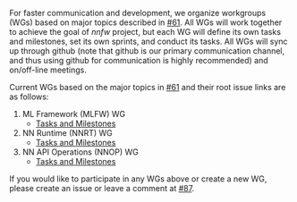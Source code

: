 For faster communication and development, we organize workgroups (WGs) based on major topics
described in [#61](https://github.sec.samsung.net/STAR/nnfw/issues/61).  All WGs will work together
to achieve the goal of _nnfw_ project, but each WG will define its own tasks and milestones, set its
own sprints, and conduct its tasks.  All WGs will sync up through github (note that github is our
primary communication channel, and thus using github for communication is highly recommended) and
on/off-line meetings.

Current WGs based on the major topics in [#61](https://github.sec.samsung.net/STAR/nnfw/issues/61)
and their root issue links are as follows:

1. ML Framework (MLFW) WG
   - [Tasks and Milestones](https://github.sec.samsung.net/STAR/nnfw/issues/74)
2. NN Runtime (NNRT) WG
   - [Tasks and Milestones](https://github.sec.samsung.net/STAR/nnfw/issues/72)
3. NN API Operations (NNOP) WG
   - [Tasks and Milestones](https://github.sec.samsung.net/STAR/nnfw/issues/73)

If you would like to participate in any WGs above or create a new WG, please create an issue or
leave a comment at [#87](https://github.sec.samsung.net/STAR/nnfw/issues/87).
